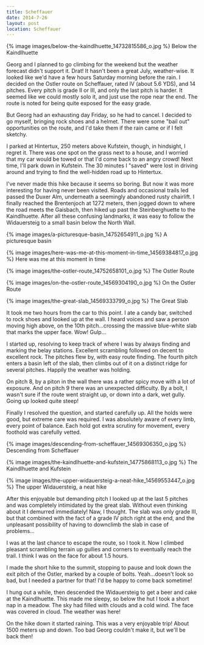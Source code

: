 ```yaml
---
title: Scheffauer
date: 2014-7-26
layout: post
location: Scheffauer
---
```


{% image images/below-the-kaindlhuette_14732815586_o.jpg %}
Below the Kaindlhuette


Georg and I planned to go climbing for the weekend but the weather forecast
didn't support it. Drat! It hasn't been a great July, weather-wise. It looked
like we'd have a few hours Saturday morning before the rain. I decided on the
Ostler route on Scheffauer, rated IV (about 5.6 YDS), and 14 pitches. Every
pitch is grade II or III, and only the last pitch is harder. It seemed like we
could mostly solo it, and just use the rope near the end. The route is noted for
being quite exposed for the easy grade.

But Georg had an exhausting day Friday, so he had to cancel. I decided to go
myself, bringing rock shoes and a helmet. There were some "bail out"
opportunities on the route, and I'd take them if the rain came or if I felt
sketchy.

I parked at Hintertux, 250 meters above Kufstein, though, in hindsight, I regret
it. There was one spot on the grass next to a house, and I worried that my car
would be towed or that I'd come back to an angry crowd! Next time, I'll park
down in Kufstein. The 30 minutes I "saved" were lost in driving around and
trying to find the well-hidden road up to Hintertux.

I've never made this hike because it seems so boring. But now it was more
interesting for having never been visited. Roads and occasional trails led
passed the Duxer Alm, underneath a seemingly abandoned rusty chairlift. I
finally reached the Brentenjoch at 1272 meters, then jogged down to where the
road meets the Gaisbach, then hiked up past the Steinberghuette to the
Kaindlhuette. After all these confusing landmarks, it was easy to follow the
Widauersteig to a small basin below the North Wall.

{% image images/a-picturesque-basin_14752654911_o.jpg %}
A picturesque basin



{% image images/here-was-me-at-this-moment-in-time_14569384817_o.jpg %}
Here was me at this moment in time


{% image images/the-ostler-route_14752658101_o.jpg %}
The Ostler Route



{% image images/on-the-ostler-route_14569304190_o.jpg %}
On the Ostler Route



{% image images/the-great-slab_14569333799_o.jpg %}
The Great Slab



It took me two hours from the car to this point. I ate a candy bar, switched to
rock shoes and looked up at the wall. I heard voices and saw a person moving
high above, on the 10th pitch...crossing the massive blue-white slab that marks
the upper face. Wow! Gulp...

I started up, resolving to keep track of where I was by always finding and
marking the belay stations. Excellent scrambling followed on decent to excellent
rock. The pitches flew by, with easy route finding. The fourth pitch enters a
basin left of the slab, then climbs out of it on a distinct ridge for several
pitches. Happily the weather was holding.

On pitch 8, by a piton in the wall there was a rather spicy move with a lot of
exposure. And on pitch 9 there was an unexpected difficulty. By a bolt, I wasn't
sure if the route went straight up, or down into a dark, wet gully. Going up
looked quite steep!

Finally I resolved the question, and started carefully up. All the holds were
good, but extreme care was required. I was absolutely aware of every limb, every
point of balance. Each hold got extra scrutiny for movement, every foothold was
carefully vetted.

{% image images/descending-from-scheffauer_14569306350_o.jpg %}
Descending from Scheffauer



{% image images/the-kaindlhuette-and-kufstein_14775868113_o.jpg %}
The Kaindlhuette and Kufstein



{% image images/the-upper-widauersteig-a-neat-hike_14569553447_o.jpg %}
The upper Widauersteig, a neat hike



After this enjoyable but demanding pitch I looked up at the last 5 pitches and
was completely intimidated by the great slab. Without even thinking about it I
demurred immediately! Naw, I thought. The slab was only grade III, but that
combined with the fact of a grade IV pitch right at the end, and the unpleasant
possibility of having to downclimb the slab in case of problems...

I was at the last chance to escape the route, so I took it. Now I climbed
pleasant scrambling terrain up gullies and corners to eventually reach the
trail. I think I was on the face for about 1.5 hours.

I made the short hike to the summit, stopping to pause and look down the exit
pitch of the Ostler, marked by a couple of bolts. Yeah...doesn't look so bad,
but I needed a partner for that! I'd be happy to come back sometime!

I hung out a while, then descended the Widauersteig to get a beer and cake at
the Kaindlhuette. This made me sleepy, so below the hut I took a short nap in a
meadow. The sky had filled with clouds and a cold wind. The face was covered in
cloud. The weather was here!

On the hike down it started raining. This was a very enjoyable trip! About 1500
meters up and down. Too bad Georg couldn't make it, but we'll be back then!

